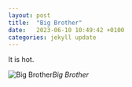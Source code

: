 ```yaml
---
layout: post
title:  "Big Brother"
date:   2023-06-10 10:49:42 +0100
categories: jekyll update
---
```


It is hot.


![Big Brother](https://lh3.googleusercontent.com/X9wzo-f06fd3nBEENvlBKNL9HJec4uvzyj02pfVfuxdNOIRjLw34L5lYUkuX2meAQAEFQ9EY36wkDDLUY3EWREynepLuBl7-enO4XwWpLVOzUCC8gWSLUQlK3tHOFx_37elkMDgCKA=w2400)*Big Brother*&nbsp;



[jekyll-docs]: https://jekyllrb.com/docs/home
[jekyll-gh]:   https://github.com/jekyll/jekyll
[jekyll-talk]: https://talk.jekyllrb.com/


